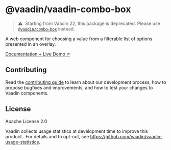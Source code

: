 # @vaadin/vaadin-combo-box

> ⚠️&nbsp; Starting from Vaadin 22, this package is deprecated.
> Please use [`@vaadin/combo-box`](https://www.npmjs.com/package/@vaadin/combo-box) instead.

A web component for choosing a value from a filterable list of options presented in an overlay.

[Documentation + Live Demo ↗](https://vaadin.com/docs/latest/ds/components/combo-box)

## Contributing

Read the [contributing guide](https://vaadin.com/docs/latest/guide/contributing/overview) to learn about our development
process, how to propose bugfixes and improvements, and how to test your changes to Vaadin components.

## License

Apache License 2.0

Vaadin collects usage statistics at development time to improve this product..
For details and to opt-out, see https://github.com/vaadin/vaadin-usage-statistics.
